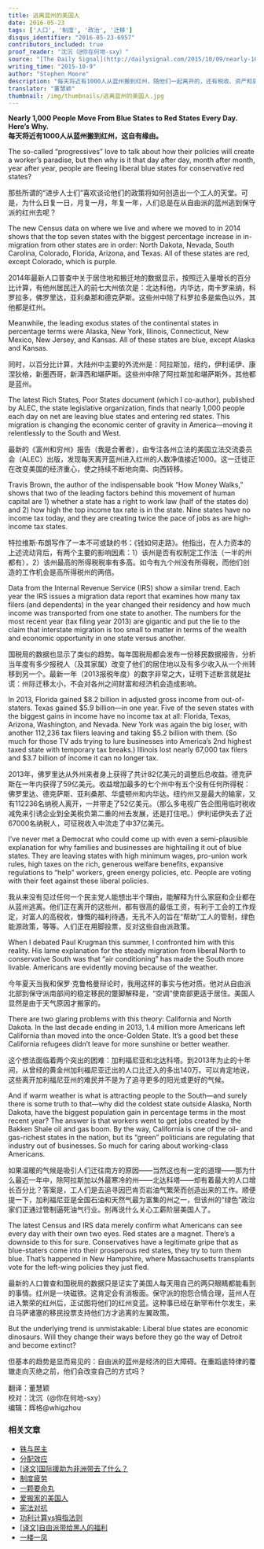 ```yaml
---
title: 逃离蓝州的美国人
date: 2016-05-23
tags: ['人口', '制度', '政治', '迁移']
disqus_identifier: "2016-05-23-6957"
contributors_included: true
proof_reader: "沈沉（@你在何地-sxy）"
source: "[The Daily Signal](http://dailysignal.com/2015/10/09/nearly-1000-people-move-from-blue-states-to-red-states-every-day-heres-why/)"
writing_time: "2015-10-9"
author: "Stephen Moore"
description: "每天将近有1000人从蓝州搬到红州，随他们一起离开的，还有税收、资产和就业机会，2014年的统计显示，按迁入人口百分比计，前七大迁入州依次是：北达科他，内华达，南卡罗来纳，科罗拉多，佛罗里达，亚利桑那和德克萨斯，除科罗拉多是紫色外，其余都是红州。"
translator: "董慧颖"
thumbnail: /img/thumbnails/逃离蓝州的美国人.jpg
---
```


**Nearly 1,000 People Move From Blue States to Red States Every Day. Here’s Why.**  
**每天将近有1000人从蓝州搬到红州，这自有缘由。**

The so-called “progressives” love to talk about how their policies will create a worker’s paradise, but then why is it that day after day, month after month, year after year, people are fleeing liberal blue states for conservative red states?

那些所谓的“进步人士们”喜欢谈论他们的政策将如何创造出一个工人的天堂。可是，为什么日复一日，月复一月，年复一年，人们总是在从自由派的蓝州逃到保守派的红州去呢？

The new Census data on where we live and where we moved to in 2014 shows that the top seven states with the biggest percentage increase in in-migration from other states are in order: North Dakota, Nevada, South Carolina, Colorado, Florida, Arizona, and Texas. All of these states are red, except Colorado, which is purple.

2014年最新人口普查中关于居住地和搬迁地的数据显示，按照迁入量增长的百分比计算，有他州居民迁入的前七大州依次是：北达科他，内华达，南卡罗来纳，科罗拉多，佛罗里达，亚利桑那和德克萨斯。这些州中除了科罗拉多是紫色以外，其他都是红州。

Meanwhile, the leading exodus states of the continental states in percentage terms were Alaska, New York, Illinois, Connecticut, New Mexico, New Jersey, and Kansas. All of these states are blue, except Alaska and Kansas.

同时，以百分比计算，大陆州中主要的外流州是：阿拉斯加，纽约，伊利诺伊、康涅狄格，新墨西哥，新泽西和堪萨斯。这些州中除了阿拉斯加和堪萨斯外，其他都是蓝州。

The latest Rich States, Poor States document (which I co-author), published by ALEC, the state legislative organization, finds that nearly 1,000 people each day on net are leaving blue states and entering red states. This migration is changing the economic center of gravity in America—moving it relentlessly to the South and West.

最新的《富州和穷州》报告（我是合著者），由专注各州立法的美国立法交流委员会（ALEC）出版，发现每天离开蓝州进入红州的人数净值接近1000。这一迁徙正在改变美国的经济重心，使之持续不断地向南、向西转移。

Travis Brown, the author of the indispensable book “How Money Walks,” shows that two of the leading factors behind this movement of human capital are 1) whether a state has a right to work law (half of the states do) and 2) how high the top income tax rate is in the state. Nine states have no income tax today, and they are creating twice the pace of jobs as are high-income tax states.

特拉维斯·布朗写作了一本不可或缺的书：《钱如何走路》。他指出，在人力资本的上述流动背后，有两个主要的影响因素：1）该州是否有权制定工作法（一半的州都有），2）该州最高的所得税税率有多高。如今有九个州没有所得税，而他们创造的工作机会是高所得税州的两倍。

Data from the Internal Revenue Service (IRS) show a similar trend. Each year the IRS issues a migration data report that examines how many tax filers (and dependents) in the year changed their residency and how much income was transported from one state to another. The numbers for the most recent year (tax filing year 2013) are gigantic and put the lie to the claim that interstate migration is too small to matter in terms of the wealth and economic opportunity in one state versus another.

国税局的数据也显示了类似的趋势。每年国税局都会发布一份移民数据报告，分析当年度有多少报税人（及其家属）改变了他们的居住地以及有多少收入从一个州转移到另一个。最新一年（2013报税年度）的数字非常之大，证明下述断言就是扯谎：州际迁移太小，不会对各州之间财富和经济机会造成影响。

In 2013, Florida gained $8.2 billion in adjusted gross income from out-of-staters. Texas gained $5.9 billion—in one year. Five of the seven states with the biggest gains in income have no income tax at all: Florida, Texas, Arizona, Washington, and Nevada. New York was again the big loser, with another 112,236 tax filers leaving and taking $5.2 billion with them. (So much for those TV ads trying to lure businesses into America’s 2nd highest taxed state with temporary tax breaks.) Illinois lost nearly 67,000 tax filers and $3.7 billion of income it can no longer tax.

2013年，佛罗里达从外州来者身上获得了共计82亿美元的调整后总收益。德克萨斯在一年内获得了59亿美元。收益增加最多的七个州中有五个没有任何所得税：佛罗里达、德克萨斯、亚利桑那、华盛顿州和内华达。纽约州又是最大的输家，又有112236名纳税人离开，一并带走了52亿美元。（那么多电视广告企图用临时税收减免来引诱企业到全美税负第二重的州去发展，还是打住吧。）伊利诺伊失去了近67000名纳税人，可征税收入中流走了中37亿美元。

I’ve never met a Democrat who could come up with even a semi-plausible explanation for why families and businesses are hightailing it out of blue states. They are leaving states with high minimum wages, pro-union work rules, high taxes on the rich, generous welfare benefits, expansive regulations to “help” workers, green energy policies, etc. People are voting with their feet against these liberal policies.

我从来没有见过任何一个民主党人能想出半个理由，能解释为什么家庭和企业都在从蓝州逃离。他们正在离开的这些州，都有很高的最低工资，有利于工会的工作规定，对富人的高税收，慷慨的福利待遇，无孔不入的旨在“帮助”工人的管制，绿色能源政策，等等。人们正在用脚投票，反对这些自由派政策。

When I debated Paul Krugman this summer, I confronted him with this reality. His lame explanation for the steady migration from liberal North to conservative South was that “air conditioning” has made the South more livable. Americans are evidently moving because of the weather.

今年夏天当我和保罗·克鲁格曼辩论时，我用这样的事实与他对质。他对从自由派北部到保守派南部间的稳定移民的蹩脚解释是，“空调”使南部更适于居住。美国人显然是由于天气原因才搬家的。

There are two glaring problems with this theory: California and North Dakota. In the last decade ending in 2013, 1.4 million more Americans left California than moved into the once-Golden State. It’s a good bet these California refugees didn’t leave for more sunshine or better weather.

这个想法面临着两个突出的困难：加利福尼亚和北达科塔。到2013年为止的十年间，从曾经的黄金州加利福尼亚迁出的人口比迁入的多出140万。可以肯定地说，这些离开加利福尼亚州的难民并不是为了追寻更多的阳光或更好的气候。

And if warm weather is what is attracting people to the South—and surely there is some truth to that—why did the coldest state outside Alaska, North Dakota, have the biggest population gain in percentage terms in the most recent year? The answer is that workers went to get jobs created by the Bakken Shale oil and gas boom. By the way, California is one of the oil- and gas-richest states in the nation, but its “green” politicians are regulating that industry out of businesses. So much for caring about working-class Americans.

如果温暖的气候是吸引人们迁往南方的原因——当然这也有一定的道理——那为什么最近一年中，除阿拉斯加以外最寒冷的州——北达科塔——却有着最大的人口增长百分比？答案是，工人们是去追寻因巴肯页岩油气繁荣而创造出来的工作。顺便提一下，加利福尼亚是全国石油和天然气最为富集的州之一，但该州的“绿色”政治家们正通过管制逼死油气行业。别再说什么关心工薪阶层美国人了。

The latest Census and IRS data merely confirm what Americans can see every day with their own two eyes. Red states are a magnet. There’s a downside to this for sure. Conservatives have a legitimate gripe that as blue-staters come into their prosperous red states, they try to turn them blue. That’s happened in New Hampshire, where Massachusetts transplants vote for the left-wing policies they just fled.

最新的人口普查和国税局的数据只是证实了美国人每天用自己的两只眼睛都能看到的事情。红州是一块磁铁。这肯定会有消极面。保守派的抱怨合情合理，蓝州人在进入繁荣的红州后，正试图将他们的红州变蓝。这种事已经在新罕布什尔发生，来自马萨诸塞的移民投票支持他们方才逃离的左翼政策。

But the underlying trend is unmistakable: Liberal blue states are economic dinosaurs. Will they change their ways before they go the way of Detroit and become extinct?

但基本的趋势是显而易见的：自由派的蓝州是经济的巨大障碍。在重蹈底特律的覆辙走向灭绝之前，他们会改变自己的方式吗？


翻译：董慧颖  
校对：沈沉（@你在何地-sxy）  
编辑：辉格@whigzhou


### 相关文章

* [铁与民主](https://headsalon.org/archives/7815.html "铁与民主")
* [分配效应](https://headsalon.org/archives/7675.html "分配效应")
* [[译文]国际援助为非洲带去了什么？](https://headsalon.org/archives/7518.html "[译文]国际援助为非洲带去了什么？")
* [制度疲劳](https://headsalon.org/archives/7617.html "制度疲劳")
* [一颗要命丸](https://headsalon.org/archives/7316.html "一颗要命丸")
* [爱搬家的美国人](https://headsalon.org/archives/7024.html "爱搬家的美国人")
* [宪法对抗](https://headsalon.org/archives/7148.html "宪法对抗")
* [功利计算vs拇指法则](https://headsalon.org/archives/6818.html "功利计算vs拇指法则")
* [[译文]自由派带给黑人的福利](https://headsalon.org/archives/6539.html "[译文]自由派带给黑人的福利")
* [一楼一凤](https://headsalon.org/archives/7016.html "一楼一凤")
